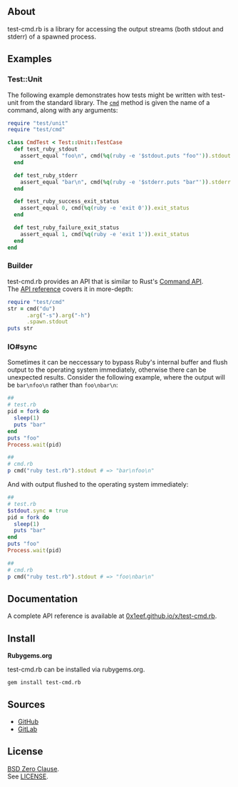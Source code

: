## About

test-cmd.rb is a library for accessing the output streams
(both stdout and stderr) of a spawned process.

## Examples

### Test::Unit

The following example demonstrates how tests might be written with
test-unit from the standard library. The
[`cmd`](https://0x1eef.github.io/x/test-cmd.rb/Test/CmdMixin.html#cmd-instance_method)
method is given the name of a command, along with any arguments:

```ruby
require "test/unit"
require "test/cmd"

class CmdTest < Test::Unit::TestCase
  def test_ruby_stdout
    assert_equal "foo\n", cmd(%q(ruby -e '$stdout.puts "foo"')).stdout
  end

  def test_ruby_stderr
    assert_equal "bar\n", cmd(%q(ruby -e '$stderr.puts "bar"')).stderr
  end

  def test_ruby_success_exit_status
    assert_equal 0, cmd(%q(ruby -e 'exit 0')).exit_status
  end

  def test_ruby_failure_exit_status
    assert_equal 1, cmd(%q(ruby -e 'exit 1')).exit_status
  end
end
```

### Builder

test-cmd.rb provides an API that is similar to Rust's
[Command API](https://doc.rust-lang.org/std/process/struct.Command.html).
<br>
The
[API reference](https://0x1eef.github.io/x/test-cmd.rb)
covers it in more-depth:

``` ruby
require "test/cmd"
str = cmd("du")
      .arg("-s").arg("-h")
      .spawn.stdout
puts str
```

### IO#sync

Sometimes it can be neccessary to bypass Ruby's internal buffer and flush
output to the operating system immediately, otherwise there can be unexpected
results. Consider the following example, where the output will be
`bar\nfoo\n` rather than `foo\nbar\n`:

``` ruby
##
# test.rb
pid = fork do
  sleep(1)
  puts "bar"
end
puts "foo"
Process.wait(pid)

##
# cmd.rb
p cmd("ruby test.rb").stdout # => "bar\nfoo\n"
```

And with output flushed to the operating system immediately:

``` ruby
##
# test.rb
$stdout.sync = true
pid = fork do
  sleep(1)
  puts "bar"
end
puts "foo"
Process.wait(pid)

##
# cmd.rb
p cmd("ruby test.rb").stdout # => "foo\nbar\n"
```

## Documentation

A complete API reference is available at 
[0x1eef.github.io/x/test-cmd.rb](https://0x1eef.github.io/x/test-cmd.rb).

## Install

**Rubygems.org**

test-cmd.rb can be installed via rubygems.org.

    gem install test-cmd.rb

## Sources

* [GitHub](https://github.com/0x1eef/test-cmd.rb#readme)
* [GitLab](https://gitlab.com/0x1eef/test-cmd.rb#about)

## License

[BSD Zero Clause](https://choosealicense.com/licenses/0bsd/).
<br>
See [LICENSE](./LICENSE).

